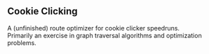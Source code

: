 ## Cookie Clicking ##

A (unfinished) route optimizer for cookie clicker speedruns.  
Primarily an exercise in graph traversal algorithms and optimization problems.
